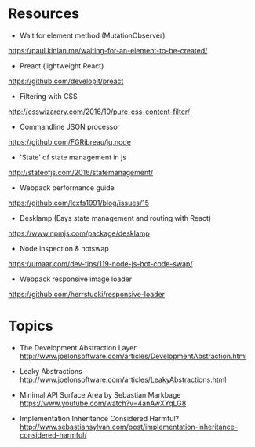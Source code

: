 # Resources

- Wait for element method (MutationObserver)

<https://paul.kinlan.me/waiting-for-an-element-to-be-created/>

- Preact (lightweight React)

<https://github.com/developit/preact>

- Filtering with CSS

<http://csswizardry.com/2016/10/pure-css-content-filter/>

- Commandline JSON processor

<https://github.com/FGRibreau/jq.node>

- 'State' of state management in js

<http://stateofjs.com/2016/statemanagement/>

- Webpack performance guide

<https://github.com/lcxfs1991/blog/issues/15>

- Desklamp (Eays state management and routing with React)

<https://www.npmjs.com/package/desklamp>

- Node inspection & hotswap

<https://umaar.com/dev-tips/119-node-js-hot-code-swap/>

- Webpack responsive image loader

<https://github.com/herrstucki/responsive-loader>

# Topics

- The Development Abstraction Layer  
http://www.joelonsoftware.com/articles/DevelopmentAbstraction.html

- Leaky Abstractions  
http://www.joelonsoftware.com/articles/LeakyAbstractions.html

- Minimal API Surface Area by Sebastian Markbage  
https://www.youtube.com/watch?v=4anAwXYqLG8

- Implementation Inheritance Considered Harmful?  
http://www.sebastiansylvan.com/post/implementation-inheritance-considered-harmful/
